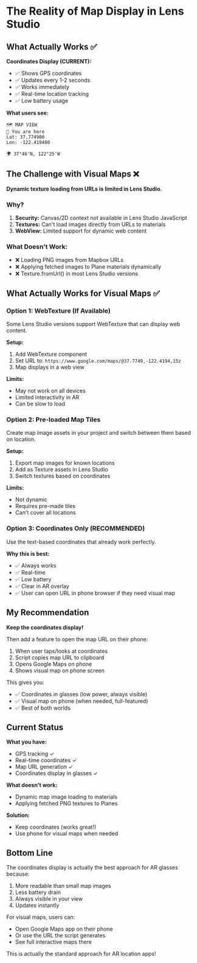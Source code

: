 # The Reality of Map Display in Lens Studio

## What Actually Works ✅

**Coordinates Display (CURRENT):**
- ✅ Shows GPS coordinates
- ✅ Updates every 1-2 seconds
- ✅ Works immediately
- ✅ Real-time location tracking
- ✅ Low battery usage

**What users see:**
```
🗺️ MAP VIEW
📍 You are here
Lat: 37.774900
Lon: -122.419400

🌍 37°46'N, 122°25'W
```

## The Challenge with Visual Maps ❌

**Dynamic texture loading from URLs is limited in Lens Studio.**

### Why?
1. **Security:** Canvas/2D context not available in Lens Studio JavaScript
2. **Textures:** Can't load images directly from URLs to materials  
3. **WebView:** Limited support for dynamic web content

### What Doesn't Work:
- ❌ Loading PNG images from Mapbox URLs
- ❌ Applying fetched images to Plane materials dynamically
- ❌ Texture.fromUrl() in most Lens Studio versions

## What Actually Works for Visual Maps ✅

### Option 1: WebTexture (If Available)
Some Lens Studio versions support WebTexture that can display web content.

**Setup:**
1. Add WebTexture component
2. Set URL to: `https://www.google.com/maps/@37.7749,-122.4194,15z`
3. Map displays in a web view

**Limits:**
- May not work on all devices
- Limited interactivity in AR
- Can be slow to load

### Option 2: Pre-loaded Map Tiles
Create map image assets in your project and switch between them based on location.

**Setup:**
1. Export map images for known locations
2. Add as Texture assets in Lens Studio
3. Switch textures based on coordinates

**Limits:**
- Not dynamic
- Requires pre-made tiles
- Can't cover all locations

### Option 3: Coordinates Only (RECOMMENDED)
Use the text-based coordinates that already work perfectly.

**Why this is best:**
- ✅ Always works
- ✅ Real-time
- ✅ Low battery
- ✅ Clear in AR overlay
- ✅ User can open URL in phone browser if they need visual map

## My Recommendation

**Keep the coordinates display!**

Then add a feature to open the map URL on their phone:
1. When user taps/looks at coordinates
2. Script copies map URL to clipboard
3. Opens Google Maps on phone
4. Shows visual map on phone screen

This gives you:
- ✅ Coordinates in glasses (low power, always visible)
- ✅ Visual map on phone (when needed, full-featured)
- ✅ Best of both worlds

## Current Status

**What you have:**
- GPS tracking ✓
- Real-time coordinates ✓  
- Map URL generation ✓
- Coordinates display in glasses ✓

**What doesn't work:**
- Dynamic map image loading to materials
- Applying fetched PNG textures to Planes

**Solution:**
- Keep coordinates (works great!)
- Use phone for visual maps when needed

## Bottom Line

The coordinates display is actually the best approach for AR glasses because:
1. More readable than small map images
2. Less battery drain
3. Always visible in your view
4. Updates instantly

For visual maps, users can:
- Open Google Maps app on their phone
- Or use the URL the script generates
- See full interactive maps there

This is actually the standard approach for AR location apps!

